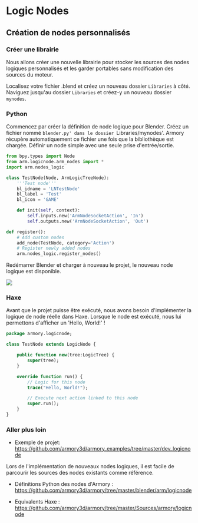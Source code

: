 # Logic Nodes

## Création de nodes personnalisés

### Créer une librairie

Nous allons créer une nouvelle librairie pour stocker les sources des nodes logiques personnalisés et les garder portables sans modification des sources du moteur.

Localisez votre fichier .blend et créez un nouveau dossier `Libraries` à côté. Naviguez jusqu'au dossier  `Libraries`  et créez-y un nouveau dossier `mynodes`.


### Python

Commencez par créer la définition de node logique pour Blender. Créez un fichier nommé `blender.py' dans le dossier `Libraries/mynodes'. Armory récupère automatiquement ce fichier une fois que la bibliothèque est chargée. Définir un node simple avec une seule prise d'entrée/sortie.

```py
from bpy.types import Node
from arm.logicnode.arm_nodes import *
import arm.nodes_logic

class TestNode(Node, ArmLogicTreeNode):
    '''Test node'''
    bl_idname = 'LNTestNode'
    bl_label = 'Test'
    bl_icon = 'GAME'

    def init(self, context):
        self.inputs.new('ArmNodeSocketAction', 'In')
        self.outputs.new('ArmNodeSocketAction', 'Out')

def register():
    # Add custom nodes
    add_node(TestNode, category='Action')
    # Register newly added nodes
    arm.nodes_logic.register_nodes()
```

Redémarrer Blender et charger à nouveau le projet, le nouveau node logique est disponible.

![](/dev/img/logicnodes/1.png)

### Haxe

Avant que le projet puisse être exécuté, nous avons besoin d'implémenter la logique de node réelle dans Haxe. Lorsque le node est exécuté, nous lui permettons d'afficher un 'Hello, World!' !

```hx
package armory.logicnode;

class TestNode extends LogicNode {

	public function new(tree:LogicTree) {
		super(tree);
	}

	override function run() {
		// Logic for this node
		trace("Hello, World!");

		// Execute next action linked to this node
		super.run();
	}
}
```


### Aller plus loin

- Exemple de projet:
https://github.com/armory3d/armory_examples/tree/master/dev_logicnode

Lors de l'implémentation de nouveaux nodes logiques, il est facile de parcourir les sources des nodes existants comme référence.

- Définitions Python des nodes d'Armory :
https://github.com/armory3d/armory/tree/master/blender/arm/logicnode

 - Equivalents Haxe :
https://github.com/armory3d/armory/tree/master/Sources/armory/logicnode
